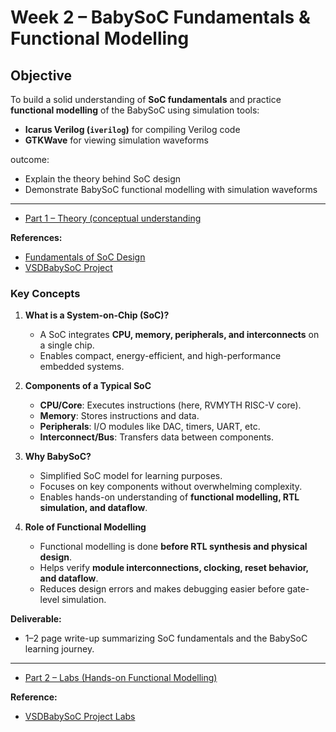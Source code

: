 # Week 2 – BabySoC Fundamentals & Functional Modelling

## Objective
To build a solid understanding of **SoC fundamentals** and practice **functional modelling** of the BabySoC using simulation tools:

- **Icarus Verilog (`iverilog`)** for compiling Verilog code  
- **GTKWave** for viewing simulation waveforms  

outcome:

- Explain the theory behind SoC design  
- Demonstrate BabySoC functional modelling with simulation waveforms  

---

* [Part 1 – Theory (conceptual understanding](week2_part1.md)

**References:**  
- [Fundamentals of SoC Design](https://github.com/hemanthkumardm/SFAL-VSD-SoCJourney/tree/main/11.%20Fundamentals%20of%20SoC%20Design)  
- [VSDBabySoC Project](https://github.com/hemanthkumardm/SFAL-VSD-SoCJourney/tree/main/12.%20VSDBabySoC%20Project)

### Key Concepts

1. **What is a System-on-Chip (SoC)?**  
   - A SoC integrates **CPU, memory, peripherals, and interconnects** on a single chip.  
   - Enables compact, energy-efficient, and high-performance embedded systems.  

2. **Components of a Typical SoC**  
   - **CPU/Core**: Executes instructions (here, RVMYTH RISC-V core).  
   - **Memory**: Stores instructions and data.  
   - **Peripherals**: I/O modules like DAC, timers, UART, etc.  
   - **Interconnect/Bus**: Transfers data between components.  

3. **Why BabySoC?**  
   - Simplified SoC model for learning purposes.  
   - Focuses on key components without overwhelming complexity.  
   - Enables hands-on understanding of **functional modelling, RTL simulation, and dataflow**.  

4. **Role of Functional Modelling**  
   - Functional modelling is done **before RTL synthesis and physical design**.  
   - Helps verify **module interconnections, clocking, reset behavior, and dataflow**.  
   - Reduces design errors and makes debugging easier before gate-level simulation.

**Deliverable:**  
- 1–2 page write-up summarizing SoC fundamentals and the BabySoC learning journey.

---

* [Part 2 – Labs (Hands-on Functional Modelling)](week2_part2.md)


**Reference:**  
- [VSDBabySoC Project Labs](https://github.com/hemanthkumardm/SFAL-VSD-SoCJourney/tree/main/12.%20VSDBabySoC%20Project)


